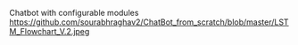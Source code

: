 Chatbot with configurable modules
https://github.com/sourabhraghav2/ChatBot_from_scratch/blob/master/LSTM_Flowchart_V.2.jpeg

